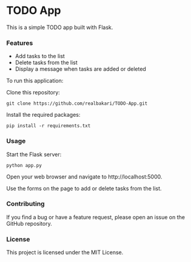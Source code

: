 # TODO App

This is a simple TODO app built with Flask.

### Features
- Add tasks to the list
- Delete tasks from the list
- Display a message when tasks are added or deleted


To run this application:

Clone this repository:

```
git clone https://github.com/realbakari/TODO-App.git
```
Install the required packages:

```
pip install -r requirements.txt
```

### Usage
Start the Flask server:

```
python app.py
```

Open your web browser and navigate to http://localhost:5000.

Use the forms on the page to add or delete tasks from the list.

### Contributing
If you find a bug or have a feature request, please open an issue on the GitHub repository.

### License
This project is licensed under the MIT License. 